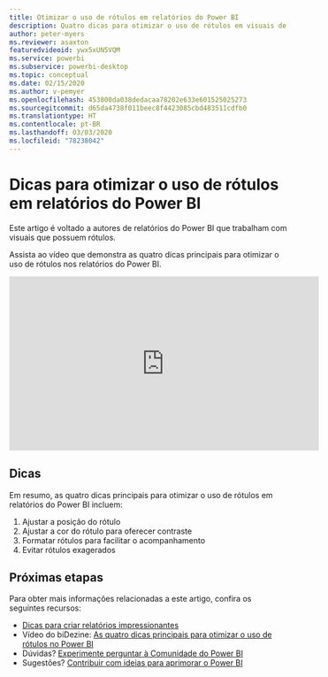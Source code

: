 ```yaml
---
title: Otimizar o uso de rótulos em relatórios do Power BI
description: Quatro dicas para otimizar o uso de rótulos em visuais de relatórios do Power BI, no Power BI Desktop ou no serviço do Power BI.
author: peter-myers
ms.reviewer: asaxton
featuredvideoid: ywx5xUN5VQM
ms.service: powerbi
ms.subservice: powerbi-desktop
ms.topic: conceptual
ms.date: 02/15/2020
ms.author: v-pemyer
ms.openlocfilehash: 453800da038dedacaa78202e633e601525025273
ms.sourcegitcommit: d65da4738f011beec8f4423085cbd483511cdfb0
ms.translationtype: HT
ms.contentlocale: pt-BR
ms.lasthandoff: 03/03/2020
ms.locfileid: "78238042"
---
```

# <a name="tips-to-optimize-the-use-of-labels-in-power-bi-reports"></a>Dicas para otimizar o uso de rótulos em relatórios do Power BI

Este artigo é voltado a autores de relatórios do Power BI que trabalham com visuais que possuem rótulos.

Assista ao vídeo que demonstra as quatro dicas principais para otimizar o uso de rótulos nos relatórios do Power BI.

<iframe width="560" height="315" src="https://www.youtube.com/embed/ywx5xUN5VQM" frameborder="0" allowfullscreen></iframe>

## <a name="tips"></a>Dicas

Em resumo, as quatro dicas principais para otimizar o uso de rótulos em relatórios do Power BI incluem:

1. Ajustar a posição do rótulo
1. Ajustar a cor do rótulo para oferecer contraste
1. Formatar rótulos para facilitar o acompanhamento
1. Evitar rótulos exagerados

## <a name="next-steps"></a>Próximas etapas

Para obter mais informações relacionadas a este artigo, confira os seguintes recursos:

- [Dicas para criar relatórios impressionantes](../power-bi-reports-tips-and-tricks-for-creating.md)
- Vídeo do biDezine: [As quatro dicas principais para otimizar o uso de rótulos no Power BI](https://www.youtube.com/watch?v=ywx5xUN5VQM)
- Dúvidas? [Experimente perguntar à Comunidade do Power BI](https://community.powerbi.com/)
- Sugestões? [Contribuir com ideias para aprimorar o Power BI](https://ideas.powerbi.com)
